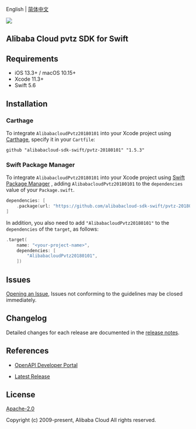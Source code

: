 English | [简体中文](README-CN.md)

![](https://aliyunsdk-pages.alicdn.com/icons/AlibabaCloud.svg)

## Alibaba Cloud pvtz SDK for Swift

## Requirements

- iOS 13.3+ / macOS 10.15+
- Xcode 11.3+
- Swift 5.6

## Installation

### Carthage

To integrate `AlibabacloudPvtz20180101` into your Xcode project using [Carthage](https://github.com/Carthage/Carthage), specify it in your `Cartfile`:

```ogdl
github "alibabacloud-sdk-swift/pvtz-20180101" "1.5.3"
```

### Swift Package Manager

To integrate `AlibabacloudPvtz20180101` into your Xcode project using [Swift Package Manager](https://swift.org/package-manager/) , adding `AlibabacloudPvtz20180101` to the `dependencies` value of your `Package.swift`.

```swift
dependencies: [
    .package(url: "https://github.com/alibabacloud-sdk-swift/pvtz-20180101.git", from: "1.5.3")
]
```

In addition, you also need to add `"AlibabacloudPvtz20180101"` to the `dependencies` of the `target`, as follows:

```swift
.target(
    name: "<your-project-name>",
    dependencies: [
        "AlibabacloudPvtz20180101",
    ])
```

## Issues

[Opening an Issue](https://github.com/alibabacloud-sdk-swift/pvtz-20180101/issues/new), Issues not conforming to the guidelines may be closed immediately.

## Changelog

Detailed changes for each release are documented in the [release notes](./ChangeLog.txt).

## References

* [OpenAPI Developer Portal](https://next.api.alibabacloud.com/home)
- [Latest Release](https://github.com/alibabacloud-sdk-swift/pvtz-20180101)

## License

[Apache-2.0](http://www.apache.org/licenses/LICENSE-2.0)

Copyright (c) 2009-present, Alibaba Cloud All rights reserved.
